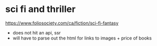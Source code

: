 # sci fi and thriller 
https://www.foliosociety.com/ca/fiction/sci-fi-fantasy
* does not hit an api, ssr 
* will have to parse out the html for links to images + price of books 

